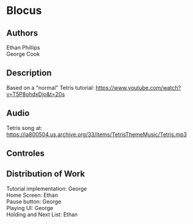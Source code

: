 # Blocus

## Authors

Ethan Phillips    
George Cook    

## Description

Based on a "normal" Tetris tutorial: https://www.youtube.com/watch?v=T5P8ohdxDjo&t=20s 

## Audio

Tetris song at: https://ia800504.us.archive.org/33/items/TetrisThemeMusic/Tetris.mp3    

## Controles


## Distribution of Work

Tutorial implementation: George       
Home Screen: Ethan    
Pause button: George   
Playing UI: George    
Holding and Next List: Ethan    
